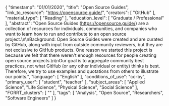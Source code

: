 {
    "timestamp": "01/01/2020",
    "title": "Open Source Guides",
    "link_to_resource": "https://opensource.guide/",
    "creators": [
        "GitHub"
    ],
    "material_type": [
        "Reading"
    ],
    "education_level": [
        "Graduate / Professional"
    ],
    "abstract": "Open Source Guides (https://opensource.guide/) are a collection of resources for individuals, communities, and companies who want to learn how to run and contribute to an open source project.\n\nBackground: Open Source Guides were created and are curated by GitHub, along with input from outside community reviewers, but they are not exclusive to GitHub products. One reason we started this project is because we felt that there weren't enough resources for people creating open source projects.\n\nOur goal is to aggregate community best practices, not what GitHub (or any other individual or entity) thinks is best. Therefore, we try to use examples and quotations from others to illustrate our points.",
    "language": [
        "English"
    ],
    "conditions_of_use": "cc-by",
    "primary_user": [
        "student",
        "teacher"
    ],
    "subject_areas": [
        "Applied Science",
        "Life Science",
        "Physical Science",
        "Social Science"
    ],
    "FORRT_clusters": [
        ""
    ],
    "tags": [
        "Analysis",
        "Open Source",
        "Researchers",
        "Software Engineers"
    ]
}